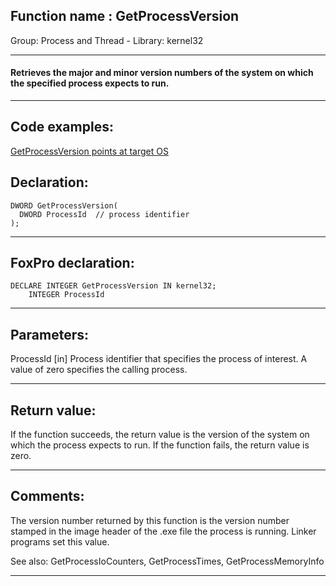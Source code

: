 
## Function name : GetProcessVersion
Group: Process and Thread - Library: kernel32    
***  


#### Retrieves the major and minor version numbers of the system on which the specified process expects to run.
***  


## Code examples:
[GetProcessVersion points at target OS](../../samples/sample_170.md)  

## Declaration:
```foxpro  
DWORD GetProcessVersion(
  DWORD ProcessId  // process identifier
);  
```  
***  


## FoxPro declaration:
```foxpro  
DECLARE INTEGER GetProcessVersion IN kernel32;
	INTEGER ProcessId  
```  
***  


## Parameters:
ProcessId 
[in] Process identifier that specifies the process of interest. A value of zero specifies the calling process.   
***  


## Return value:
If the function succeeds, the return value is the version of the system on which the process expects to run. If the function fails, the return value is zero.   
***  


## Comments:
The version number returned by this function is the version number stamped in the image header of the .exe file the process is running. Linker programs set this value.   
  
See also: GetProcessIoCounters, GetProcessTimes,  GetProcessMemoryInfo   
  
***  

